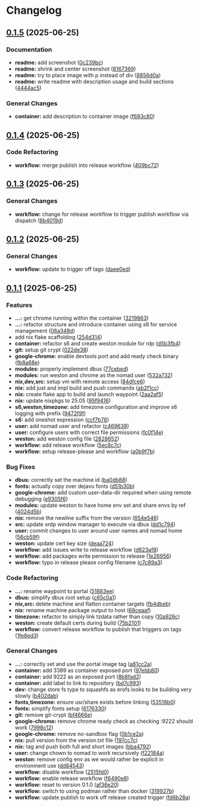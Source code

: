 # Changelog

## [0.1.5](https://github.com/jovulic/portal/compare/v0.1.4...v0.1.5) (2025-06-25)


### Documentation

* **readme:** add screenshot ([0c239bc](https://github.com/jovulic/portal/commit/0c239bcea029a7b30206744ec161e7e53d4e834f))
* **readme:** shrink and center screenshot ([8167369](https://github.com/jovulic/portal/commit/8167369097c36d6cf13c01d586a83e27aaa0d1b9))
* **readme:** try to place image with p instead of div ([8856d0a](https://github.com/jovulic/portal/commit/8856d0a9ac8aa29981651a735da31c795ee36730))
* **readme:** write readme with description usage and build sections ([4444ac5](https://github.com/jovulic/portal/commit/4444ac5091ecb12d00d10954f25f84f68ef3ece2))


### General Changes

* **container:** add description to container image ([f693c80](https://github.com/jovulic/portal/commit/f693c80ff36ce9f782d990ba1e1b70ca80682382))

## [0.1.4](https://github.com/jovulic/portal/compare/v0.1.3...v0.1.4) (2025-06-25)


### Code Refactoring

* **workflow:** merge publish into release workflow ([409bc72](https://github.com/jovulic/portal/commit/409bc7298ba396c029f8d69218a809ba1c421d9c))

## [0.1.3](https://github.com/jovulic/portal/compare/v0.1.2...v0.1.3) (2025-06-25)


### General Changes

* **workflow:** change for release workflow to trigger publish workflow via dispatch ([8b4019d](https://github.com/jovulic/portal/commit/8b4019d947ba617d02782627b42d07a3a160f92d))

## [0.1.2](https://github.com/jovulic/portal/compare/v0.1.1...v0.1.2) (2025-06-25)


### General Changes

* **workflow:** update to trigger off tags ([daee0ed](https://github.com/jovulic/portal/commit/daee0ed3932b286b07b4f55261b78985045b192b))

## [0.1.1](https://github.com/jovulic/portal/compare/v0.1.0...v0.1.1) (2025-06-25)


### Features

* **...:** get chrome running within the container ([3219863](https://github.com/jovulic/portal/commit/3219863605a606be9d4eb441cd14b76b150b8d9d))
* **...:** refactor structure and introduce container using s6 for service management ([06a348d](https://github.com/jovulic/portal/commit/06a348d193b74a790fc4a0efb50c1bb792371aa7))
* add nix flake scaffolding ([254d314](https://github.com/jovulic/portal/commit/254d314636bc796027ba51c11e23ea58f90f7c6e))
* **container:** refactor s6 and create weston module for rdp ([d5b3fb4](https://github.com/jovulic/portal/commit/d5b3fb4c574b5426f892eb2e837ba3d643cee1ae))
* **git:** setup git crypt ([022de38](https://github.com/jovulic/portal/commit/022de383993c5cc9c455badd8b0ebb16aa203752))
* **google-chrome:** enable devtools port and add ready check binary ([fb8a68e](https://github.com/jovulic/portal/commit/fb8a68ea0365a2fef192144ccd07dd9b6f8f52d4))
* **modules:** properly implement dbus ([77cebed](https://github.com/jovulic/portal/commit/77cebed8f41e867aa45a63cd4b1c4f968e1f0c23))
* **modules:** run weston and chrome as the nomad user ([532a732](https://github.com/jovulic/portal/commit/532a7326c9fda0f6ec52e8f5f01f5eed74b9803d))
* **nix,dev,src:** setup vm with remote access ([84dfce6](https://github.com/jovulic/portal/commit/84dfce609be011dcd4929a8be84379ab63aec9c0))
* **nix:** add just and impl build and push commands ([ab2f1cc](https://github.com/jovulic/portal/commit/ab2f1cc0542b7eb57da4e77e8a7755b1c2c0cba0))
* **nix:** create flake app to build and launch waypoint ([2aa2af5](https://github.com/jovulic/portal/commit/2aa2af51f78ddfa1a9708f7b0097abb3dddc50a5))
* **nix:** update nixpkgs to 25.05 ([95f9416](https://github.com/jovulic/portal/commit/95f94164e2955d52c77dae9e9088138556ba9c74))
* **s6,weston,timezone:** add timezone configuration and improve s6 logging with prefix ([9472f9f](https://github.com/jovulic/portal/commit/9472f9ff97e42e3f3077d8d457218c2a3a0314c7))
* **s6:** add oneshot expression ([ccf7b78](https://github.com/jovulic/portal/commit/ccf7b78e793d0919fd085e70747b4cf53cd4845c))
* **user:** add nomad user and refactor ([c469638](https://github.com/jovulic/portal/commit/c4696387bdd989e7a361525cb891b5a0db442d04))
* **user:** configure users with correct file permissions ([fc0f14e](https://github.com/jovulic/portal/commit/fc0f14ea27ed1a49aabdda3dc32e8b3e742e93c5))
* **weston:** add weston config file ([2828652](https://github.com/jovulic/portal/commit/2828652e1bc2f2660d164448e2df9dc5f941d2fa))
* **workflow:** add release workflow ([5ec8c7c](https://github.com/jovulic/portal/commit/5ec8c7c53bef507e5b7a0314c351d801f92dedfb))
* **workflow:** setup release-please and workflow ([a0b9f7b](https://github.com/jovulic/portal/commit/a0b9f7bd57c849cc7bdd5b2216e4ae8a81808cb4))


### Bug Fixes

* **dbus:** correctly set the machine id ([ba0db88](https://github.com/jovulic/portal/commit/ba0db88f0b7adbb55ebc7ffc6befe286da400125))
* **fonts:** actually copy over dejavu fonts ([d51b30b](https://github.com/jovulic/portal/commit/d51b30bc5e49f47840ed2fb84229eaf9c27c5710))
* **google-chrome:** add custom user-data-dir required when using remote debugging ([e9305f6](https://github.com/jovulic/portal/commit/e9305f61fad5bd2645b99c559612adeb7b8c8fba))
* **modules:** update weston to have home env set and share envs by ref ([4024d5b](https://github.com/jovulic/portal/commit/4024d5b20f483bfefa3a98a87e69101cc52095b0))
* **nix:** remove the newline suffix from the version ([654e546](https://github.com/jovulic/portal/commit/654e546bcd01687ab4bf1c386d510fb4c259da65))
* **src:** update xrdp window manager to execute via dbus ([dd1c794](https://github.com/jovulic/portal/commit/dd1c794b7d1b8b8b2cbedddf2705ca2e5568102e))
* **user:** commit changes to user around user names and nomad home ([56cb59f](https://github.com/jovulic/portal/commit/56cb59fc7705f7452c5207bf869362d3d28664b5))
* **weston:** update cert key size ([deaa724](https://github.com/jovulic/portal/commit/deaa72415d5b3659cbce78665b99649c9cdc86ab))
* **workflow:** add issues write to release workflow ([d823af8](https://github.com/jovulic/portal/commit/d823af8437ac8c73733fe71edca815cc17a7a0cf))
* **workflow:** add packages write permission to release ([1e26956](https://github.com/jovulic/portal/commit/1e2695602a60f0bf3436d81dc197c67276fe799d))
* **workflow:** typo in release please config filename ([c7c89a3](https://github.com/jovulic/portal/commit/c7c89a3e237d0deda2aece78302b6334e92c1a8c))


### Code Refactoring

* **...:** rename waypoint to portal ([51883ee](https://github.com/jovulic/portal/commit/51883ee261e0684a24ad02520b79ae878a4a7670))
* **dbus:** simplify dbus root setup ([c65c0a1](https://github.com/jovulic/portal/commit/c65c0a1ca0111d17497b7d8892b504e24de5dcc1))
* **nix,src:** delete machine and flatten container targets ([fb4dbeb](https://github.com/jovulic/portal/commit/fb4dbebcc94dee33ffa62345c769b8b5cedf4d74))
* **nix:** rename machine package output to host ([68ceaaf](https://github.com/jovulic/portal/commit/68ceaaf4a75bfc8b8681f7ed36beb5ef890dc371))
* **timezone:** refactor to simply link tzdata rather than copy ([10a928c](https://github.com/jovulic/portal/commit/10a928cac98d5bb1aa8caf903930421c113cc0e4))
* **weston:** create default certs during build ([75b2101](https://github.com/jovulic/portal/commit/75b21019df2cae690dc1f08087e24cdf57fd53a0))
* **workflow:** convert release workflow to publish that triggers on tags ([1fe8ed3](https://github.com/jovulic/portal/commit/1fe8ed3116ce679ec14e98c29211fc0b83b42c19))


### General Changes

* **...:** correctly set and use the portal image tag ([a81cc2a](https://github.com/jovulic/portal/commit/a81cc2a7718c7dbcf5bf86794c716bbd5f5e55ce))
* **container:** add 3389 as container exposed port ([97ebb80](https://github.com/jovulic/portal/commit/97ebb80f1d829adb75596e2974d0ee85144776b6))
* **container:** add 9222 as an exposed port ([8b8fad2](https://github.com/jovulic/portal/commit/8b8fad253832dc7fcd4bbe8bba5829ddf95ff3e2))
* **container:** add label to link to repository ([bd7c993](https://github.com/jovulic/portal/commit/bd7c993e026fe48c17c35fb5fcd708d4d39a82fa))
* **dev:** change store fs type to squashfs as erofs looks to be building very slowly ([b402dab](https://github.com/jovulic/portal/commit/b402dab7d4a47ccad22b232909af693b25113d38))
* **fonts,timezone:** ensure usr/share exists before linking ([53518b0](https://github.com/jovulic/portal/commit/53518b0ef32da584e63b2bed631f980f49c7416f))
* **fonts:** simplify fonts setup ([6176330](https://github.com/jovulic/portal/commit/61763301c39696f1e289c258bda8e313638e2482))
* **git:** remove git-crypt ([bf4666e](https://github.com/jovulic/portal/commit/bf4666e2ee4e4c9be939afa630552a652f1d2fba))
* **google-chrome:** remove chrome ready check as checking :9222 should work ([7998c12](https://github.com/jovulic/portal/commit/7998c1264f6102376f7903cc185020bf97b30078))
* **google-chrome:** remove no-sandbox flag ([0b1ce2a](https://github.com/jovulic/portal/commit/0b1ce2ab74612e408c100aad4f5d96114aea2db4))
* **nix:** pull version from the version.txt file ([197cc7c](https://github.com/jovulic/portal/commit/197cc7c81102100af2e51786149c393876265e74))
* **nix:** tag and push both full and short images ([bba4792](https://github.com/jovulic/portal/commit/bba47922df438a27f65c313f9059d84517d9924b))
* **user:** change chown to nomad to work recursively ([f22184a](https://github.com/jovulic/portal/commit/f22184a2ecd5a75f29e3a217a825a7a008eb160d))
* **weston:** remove config env as we would rather be explicit in environment use ([dd84543](https://github.com/jovulic/portal/commit/dd845438eb2115c0095b093acf82ec0e2d3aa2b4))
* **workflow:** disable workflow ([2515fd0](https://github.com/jovulic/portal/commit/2515fd0c53337c8cc8d514fe85c35b6feea7ba96))
* **workflow:** enable release workflow ([f6490e8](https://github.com/jovulic/portal/commit/f6490e8738c02f0031200742a553424c52e5469b))
* **workflow:** reset to version 0.1.0 ([af36e20](https://github.com/jovulic/portal/commit/af36e20ae8939f506287190d721add4ea0a300f5))
* **workflow:** switch to using podman rather than docker ([319927b](https://github.com/jovulic/portal/commit/319927b7abd9a4f6a3d54b7d16ebbe7480de8d38))
* **workflow:** update publish to work off release created trigger ([fd6b28a](https://github.com/jovulic/portal/commit/fd6b28a094b0b79f14360e6bce17294fc1789020))
